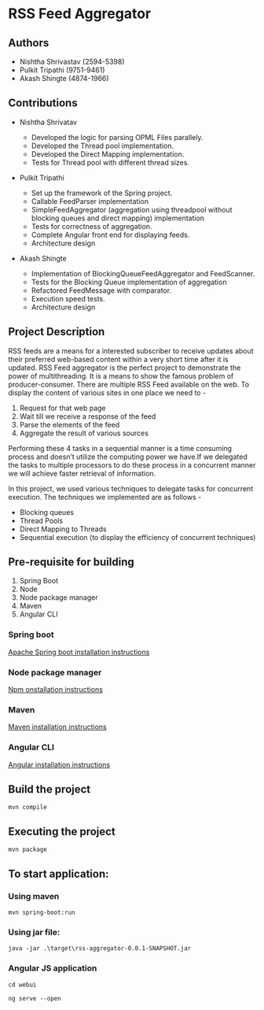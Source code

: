 # RSS Feed Aggregator

## Authors

- Nishtha Shrivastav (2594-5398)
- Pulkit Tripathi (9751-9461)
- Akash Shingte (4874-1966)

## Contributions

- Nishtha Shrivatav
    - Developed the logic for parsing OPML Files parallely.
    - Developed the Thread pool implementation.
    - Developed the Direct Mapping implementation.
    - Tests for Thread pool with different thread sizes.

- Pulkit Tripathi
    - Set up the framework of the Spring project.
    - Callable FeedParser implementation
    - SimpleFeedAggregator (aggregation using threadpool without blocking queues and direct mapping) implementation
    - Tests for correctness of aggregation.
    - Complete Angular front end for displaying feeds.
    - Architecture design 

- Akash Shingte
    - Implementation of BlockingQueueFeedAggregator and FeedScanner.
    - Tests for the Blocking Queue implementation of aggregation
    - Refactored FeedMessage with comparator.
    - Execution speed tests.
    - Architecture design

## Project Description
RSS feeds are a means for a interested subscriber to receive updates about their preferred web-based content within a very short time after it is updated.
RSS Feed aggregator is the perfect project to demonstrate the power of multithreading. It is a means to show the famous problem of producer-consumer. There are multiple RSS Feed available on the web. To display the content of various sites in one place we need to -
1. Request for that web page
2. Wait till we receive a response of the feed
3. Parse the elements of the feed
4. Aggregate the result of various sources

Performing these 4 tasks in a sequential manner is a time consuming process and doesn’t utilize the computing power we have.If we delegated the tasks to multiple processors to do these process in a concurrent manner we will achieve faster retrieval of information.

In this project, we used various techniques to delegate tasks for concurrent execution. The techniques we implemented are as follows -

- Blocking queues
- Thread Pools
- Direct Mapping to Threads
- Sequential execution (to display the efficiency of concurrent techniques)

## Pre-requisite for building

1. Spring Boot
2. Node
3. Node package manager
4. Maven
5. Angular CLI

### Spring boot

[Apache Spring boot installation instructions](https://docs.spring.io/spring-boot/docs/current/reference/html/getting-started-installing-spring-boot.html)

### Node package manager

[Npm onstallation instructions](https://www.npmjs.com/get-npm)

### Maven

[Maven installation instructions](https://maven.apache.org/install.html)

### Angular CLI

[Angular installation instructions](https://cli.angular.io/)

## Build the project

`mvn compile`

## Executing the project

`mvn package`

## To start application:

### Using maven

`mvn spring-boot:run`

### Using jar file:

`java -jar .\target\rss-aggregator-0.0.1-SNAPSHOT.jar`

### Angular JS application

`cd webui`

`ng serve --open`

